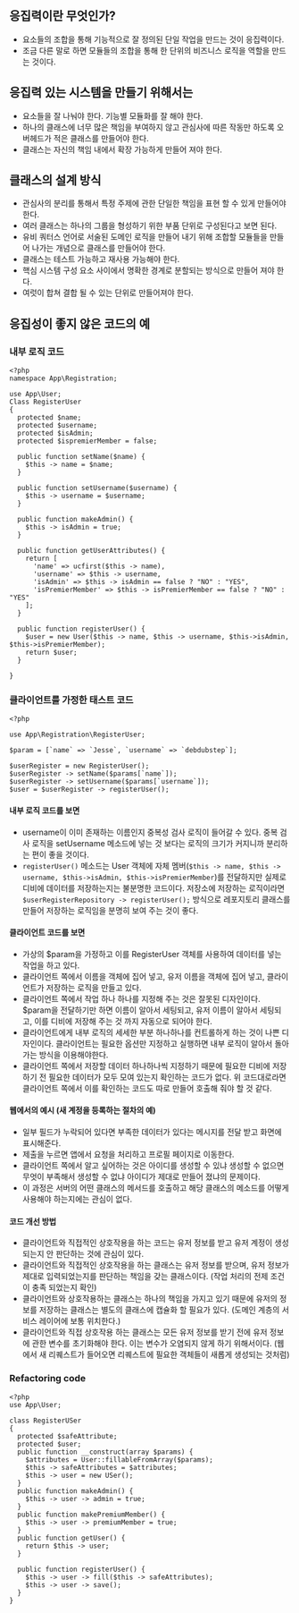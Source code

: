 ## 응집력이란 무엇인가?
- 요소들의 조합을 통해 기능적으로 잘 정의된 단일 작업을 만드는 것이 응집력이다.
- 조금 다른 말로 하면 모듈들의 조합을 통해 한 단위의 비즈니스 로직을 역할을 만드는 것이다.

## 응집력 있는 시스템을 만들기 위해서는 
- 요소들을 잘 나눠야 한다. 기능별 모듈화를 잘 해야 한다.
- 하나의 클래스에 너무 많은 책임을 부여하지 않고 관심사에 따른 작동만 하도록 오버헤드가 적은 클래스를 만들어야 한다.
- 클래스는 자신의 책임 내에서 확장 가능하게 만들어 져야 한다.

## 클래스의 설계 방식
- 관심사의 분리를 통해서 특정 주제에 관한 단일한 책임을 표현 할 수 있게 만들어야 한다.
- 여러 클래스는 하나의 그룹을 형성하기 위한 부품 단위로 구성된다고 보면 된다.
- 유비 쿼터스 언어로 서술된 도메인 로직을 만들어 내기 위해 조합할 모듈들을 만들어 나가는 개념으로 클래스를 만들어야 한다.
- 클래스는 테스트 가능하고 재사용 가능해야 한다.
- 핵심 시스템 구성 요소 사이에서 명확한 경계로 분할되는 방식으로 만들어 져야 한다.
- 여럿이 합쳐 결합 될 수 있는 단위로 만들어져야 한다.


## 응집성이 좋지 않은 코드의 예
### 내부 로직 코드
```
<?php
namespace App\Registration;

use App\User;
Class RegisterUser
{
  protected $name;
  protected $username;
  protected $isAdmin;
  protected $ispremierMember = false;
  
  public function setName($name) {
    $this -> name = $name;
  }
  
  public function setUsername($username) {
    $this -> username = $username;
  }
  
  public function makeAdmin() {
    $this -> isAdmin = true;
  }
  
  public function getUserAttributes() {
    return [
      'name' => ucfirst($this -> name),
      'username' => $this -> username,
      'isAdmin' => $this -> isAdmin == false ? "NO" : "YES",
      'isPremierMember' => $this -> isPremierMember == false ? "NO" : "YES"
    ];
  }
  
  public function registerUser() {
    $user = new User($this -> name, $this -> username, $this->isAdmin, $this->isPremierMember);
    return $user;
  }
  
}
```

### 클라이언트를 가정한 태스트 코드
```
<?php

use App\Registration\RegisterUser;

$param = [`name` => `Jesse`, `username` => `debdubstep`];

$userRegister = new RegisterUser();
$userRegister -> setName($params[`name`]);
$userRegister -> setUsername($params[`username`]);
$user = $userRegister -> registerUser();
```

#### 내부 로직 코드를 보면
- username이 이미 존재하는 이름인지 중복성 검사 로직이 들어갈 수 있다. 중복 검사 로직을 setUsername 메소드에 넣는 것 보다는 로직의 크기가 커지니까 분리하는 편이 좋을 것이다.
- `registerUser()` 메소드는 User 객체에 자체 멤버(`$this -> name, $this -> username, $this->isAdmin, $this->isPremierMember`)를 전달하지만 실제로 디비에 데이터를 저장하는지는 불분명한 코드이다. 저장소에 저장하는 로직이라면 `$userRegisterRepository -> registerUser();` 방식으로 레포지토리 클래스를 만들어 저장하는 로직임을 분명히 보여 주는 것이 좋다.

#### 클라이언트 코드를 보면
- 가상의 $param을 가정하고 이를 RegisterUser 객체를 사용하여 데이터를 넣는 작업을 하고 있다.
- 클라이언트 쪽에서 이름을 객체에 집어 넣고, 유저 이름을 객체에 집어 넣고, 클라이언트가 저장하는 로직을 만들고 있다.
- 클라이언트 쪽에서 작업 하나 하나를 지정해 주는 것은 잘못된 디자인이다. $param을 전달하기만 하면 이름이 알아서 세팅되고, 유저 이름이 알아서 세팅되고, 이를 디비에 저장해 주는 것 까지 자동으로 되어야 한다.
- 클라이언트에게 내부 로직의 세세한 부분 하나하나를 컨트롤하게 하는 것이 나쁜 디자인이다. 클라이언트는 필요한 옵션만 지정하고 실행하면 내부 로직이 알아서 돌아가는 방식을 이용해야한다.
- 클라이언트 쪽에서 저장할 데이터 하나하나씩 지정하기 때문에 필요한 디비에 저장하기 전 필요한 데이터가 모두 모여 있는지 확인하는 코드가 없다. 위 코드대로라면 클라이언트 쪽에서 이를 확인하는 코드도 따로 만들어 호출해 줘야 할 것 같다.

#### 웹에서의 예시 (새 계정을 등록하는 절차의 예)
- 일부 필드가 누락되어 있다면 부족한 데이터가 있다는 메시지를 전달 받고 화면에 표시해준다. 
- 제출을 누르면 앱에서 요청을 처리하고 프로필 페이지로 이동한다.
- 클라이언트 쪽에서 알고 싶어하는 것은 아이디를 생성할 수 있냐 생성할 수 없으면 무엇이 부족해서 생성할 수 없냐 아이디가 제대로 만들어 졌냐의 문제이다.
- 이 과정은 서버의 어떤 클래스의 메서드를 호출하고 해당 클래스의 메소드를 어떻게 사용해야 하는지에는 관심이 없다.

#### 코드 개선 방법
- 클라이언트와 직접적인 상호작용을 하는 코드는 유저 정보를 받고 유저 계정이 생성되는지 안 판단하는 것에 관심이 있다.
- 클라이언트와 직접적인 상호작용을 하는 클래스는 유저 정보를 받으며, 유저 정보가 제대로 입력되었는지를 판단하는 책임을 갖는 클래스이다. (작업 처리의 전제 조건이 충족 되었는지 확인)
- 클라이언트와 상호작용하는 클래스는 하나의 책임을 가지고 있기 때문에 유저의 정보를 저장하는 클래스는 별도의 클래스에 캡슐화 할 필요가 있다. (도메인 계층의 서비스 레이어에 보통 위치한다.)
- 클라이언트와 직접 상호작용 하는 클래스는 모든 유저 정보를 받기 전에 유저 정보에 관한 변수를 초기화해야 한다. 이는 변수가 오염되지 않게 하기 위해서이다. (웹에서 새 리퀘스트가 들어오면 리퀘스트에 필요한 객체들이 새롭게 생성되는 것처럼)


### Refactoring code
```
<?php
use App\User;

class RegisterUSer
{
  protected $safeAttribute;
  protected $user;
  public function __construct(array $params) {
    $attributes = User::fillableFromArray($params);
    $this -> safeAttributes = $attributes;
    $this -> user = new USer();
  }
  public function makeAdmin() {
    $this -> user -> admin = true;
  }
  public function makePremiumMember() {
    $this -> user -> premiumMember = true;
  }
  public function getUser() {
    return $this -> user;
  }
  
  public function registerUser() {
    $this -> user -> fill($this -> safeAttributes);
    $this -> user -> save();
  }
}
```
